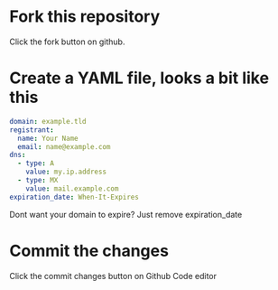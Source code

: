 # Fork this repository
Click the fork button on github.
# Create a YAML file, looks a bit like this

```yaml
domain: example.tld
registrant:
  name: Your Name
  email: name@example.com
dns:
  - type: A
    value: my.ip.address
  - type: MX
    value: mail.example.com
expiration_date: When-It-Expires
```

Dont want your domain to expire? Just remove expiration_date

# Commit the changes

Click the commit changes button on Github Code editor
